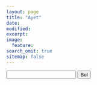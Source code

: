 ```yaml
---
layout: page
title: "Ayet"
date: 
modified:
excerpt:
image:
  feature:
search_omit: true
sitemap: false
---
```


<form action="/find/" method="get">
  <label for="search-box"></label>
  <input type="text" id="search-box" name="query">
  <input type="submit" value="Bul">
</form>

<ul id="search-results"></ul>

<script>
  window.store = {
    {% for post in site.posts %}
      "{{ post.url | slugify }}": {
        "title": "{{ post.title | xml_escape }}",
        "author": "{{ post.author | xml_escape }}",
        "category": "{{ post.category | xml_escape }}",
        "content": {{ post.content | strip_html | strip_newlines | jsonify }},
        "url": "{{ post.url | xml_escape }}"
      }
      {% unless forloop.last %},{% endunless %}
    {% endfor %}
  };
</script>
<script src="{{site.url}}/js/jquery-1.9.1.min.js"></script>
<script src="{{site.url}}/js/lunr.min.js"></script>
<script src="{{site.url}}/js/search.js"></script>
